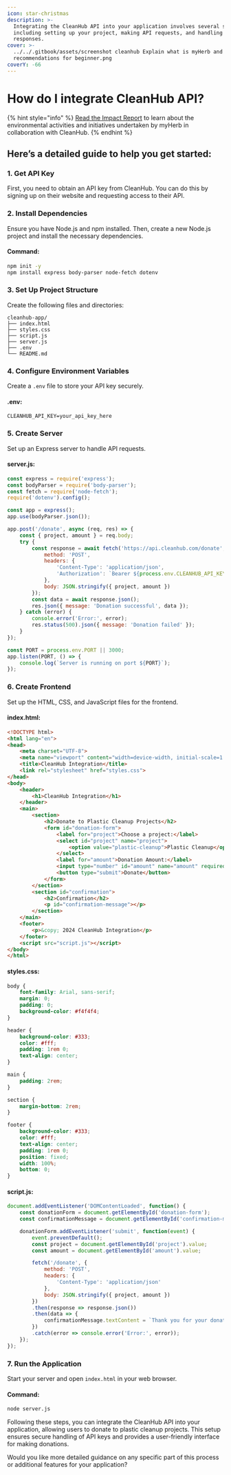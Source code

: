 ```yaml
---
icon: star-christmas
description: >-
  Integrating the CleanHub API into your application involves several steps,
  including setting up your project, making API requests, and handling
  responses.
cover: >-
  ../../.gitbook/assets/screenshot cleanhub Explain what is myHerb and provide
  recommendations for beginner.png
coverY: -66
---
```


# How do I integrate CleanHub API?

{% hint style="info" %}
[Read the Impact Report](https://www.cleanhub.com/impact-report/myherb) to learn about the environmental activities and initiatives undertaken by myHerb in collaboration with CleanHub.
{% endhint %}

## Here’s a detailed guide to help you get started:

### **1. Get API Key**

First, you need to obtain an API key from CleanHub. You can do this by signing up on their website and requesting access to their API.

### **2. Install Dependencies**

Ensure you have Node.js and npm installed. Then, create a new Node.js project and install the necessary dependencies.

#### **Command:**

```bash
npm init -y
npm install express body-parser node-fetch dotenv
```

### **3. Set Up Project Structure**

Create the following files and directories:

```
cleanhub-app/
├── index.html
├── styles.css
├── script.js
├── server.js
├── .env
└── README.md
```

### **4. Configure Environment Variables**

Create a `.env` file to store your API key securely.

#### **.env:**

```plaintext
CLEANHUB_API_KEY=your_api_key_here
```

### **5. Create Server**

Set up an Express server to handle API requests.

#### **server.js:**

```javascript
const express = require('express');
const bodyParser = require('body-parser');
const fetch = require('node-fetch');
require('dotenv').config();

const app = express();
app.use(bodyParser.json());

app.post('/donate', async (req, res) => {
    const { project, amount } = req.body;
    try {
        const response = await fetch('https://api.cleanhub.com/donate', {
            method: 'POST',
            headers: {
                'Content-Type': 'application/json',
                'Authorization': `Bearer ${process.env.CLEANHUB_API_KEY}`
            },
            body: JSON.stringify({ project, amount })
        });
        const data = await response.json();
        res.json({ message: 'Donation successful', data });
    } catch (error) {
        console.error('Error:', error);
        res.status(500).json({ message: 'Donation failed' });
    }
});

const PORT = process.env.PORT || 3000;
app.listen(PORT, () => {
    console.log(`Server is running on port ${PORT}`);
});
```

### **6. Create Frontend**

Set up the HTML, CSS, and JavaScript files for the frontend.

#### **index.html:**

```html
<!DOCTYPE html>
<html lang="en">
<head>
    <meta charset="UTF-8">
    <meta name="viewport" content="width=device-width, initial-scale=1.0">
    <title>CleanHub Integration</title>
    <link rel="stylesheet" href="styles.css">
</head>
<body>
    <header>
        <h1>CleanHub Integration</h1>
    </header>
    <main>
        <section>
            <h2>Donate to Plastic Cleanup Projects</h2>
            <form id="donation-form">
                <label for="project">Choose a project:</label>
                <select id="project" name="project">
                    <option value="plastic-cleanup">Plastic Cleanup</option>
                </select>
                <label for="amount">Donation Amount:</label>
                <input type="number" id="amount" name="amount" required>
                <button type="submit">Donate</button>
            </form>
        </section>
        <section id="confirmation">
            <h2>Confirmation</h2>
            <p id="confirmation-message"></p>
        </section>
    </main>
    <footer>
        <p>&copy; 2024 CleanHub Integration</p>
    </footer>
    <script src="script.js"></script>
</body>
</html>
```

#### **styles.css:**

```css
body {
    font-family: Arial, sans-serif;
    margin: 0;
    padding: 0;
    background-color: #f4f4f4;
}

header {
    background-color: #333;
    color: #fff;
    padding: 1rem 0;
    text-align: center;
}

main {
    padding: 2rem;
}

section {
    margin-bottom: 2rem;
}

footer {
    background-color: #333;
    color: #fff;
    text-align: center;
    padding: 1rem 0;
    position: fixed;
    width: 100%;
    bottom: 0;
}
```

#### **script.js:**

```javascript
document.addEventListener('DOMContentLoaded', function() {
    const donationForm = document.getElementById('donation-form');
    const confirmationMessage = document.getElementById('confirmation-message');

    donationForm.addEventListener('submit', function(event) {
        event.preventDefault();
        const project = document.getElementById('project').value;
        const amount = document.getElementById('amount').value;

        fetch('/donate', {
            method: 'POST',
            headers: {
                'Content-Type': 'application/json'
            },
            body: JSON.stringify({ project, amount })
        })
        .then(response => response.json())
        .then(data => {
            confirmationMessage.textContent = `Thank you for your donation of $${amount} to ${project}!`;
        })
        .catch(error => console.error('Error:', error));
    });
});
```

### **7. Run the Application**

Start your server and open `index.html` in your web browser.

#### **Command:**

```bash
node server.js
```

Following these steps, you can integrate the CleanHub API into your application, allowing users to donate to plastic cleanup projects. This setup ensures secure handling of API keys and provides a user-friendly interface for making donations.

Would you like more detailed guidance on any specific part of this process or additional features for your application?
